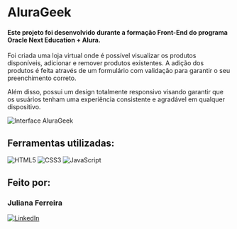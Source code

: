 # AluraGeek

#### Este projeto foi desenvolvido durante a formação Front-End do programa Oracle Next Education + Alura.

Foi criada uma loja virtual onde é possível visualizar os produtos disponíveis, adicionar e remover produtos existentes. A adição dos produtos é feita através de um formulário com validação para garantir o seu preenchimento correto. 

Além disso, possui um design totalmente responsivo visando garantir que os usuários tenham uma experiência consistente e agradável em qualquer dispositivo.

![Interface AluraGeek](https://github.com/julianaferreira-dev/challenge_one_alurageek/assets/96956180/5389852f-6599-4fd7-89c3-a7fc44a2ee62)


## Ferramentas utilizadas:

![HTML5](https://img.shields.io/badge/html5-%23E34F26.svg?style=for-the-badge&logo=html5&logoColor=white)
![CSS3](https://img.shields.io/badge/css3-%231572B6.svg?style=for-the-badge&logo=css3&logoColor=white)
![JavaScript](https://img.shields.io/badge/javascript-%23323330.svg?style=for-the-badge&logo=javascript&logoColor=%23F7DF1E)

## Feito por:

### Juliana Ferreira

[![LinkedIn](https://img.shields.io/badge/LinkedIn-0077B5?style=for-the-badge&logo=linkedin&logoColor=white)](https://www.linkedin.com/in/julianaferreira-dev/)
